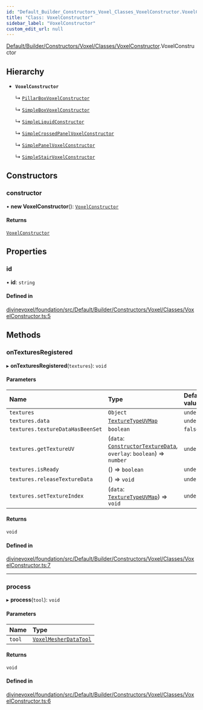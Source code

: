 ```yaml
---
id: "Default_Builder_Constructors_Voxel_Classes_VoxelConstructor.VoxelConstructor"
title: "Class: VoxelConstructor"
sidebar_label: "VoxelConstructor"
custom_edit_url: null
---
```


[Default/Builder/Constructors/Voxel/Classes/VoxelConstructor](../modules/Default_Builder_Constructors_Voxel_Classes_VoxelConstructor.md).VoxelConstructor

## Hierarchy

- **`VoxelConstructor`**

  ↳ [`PillarBoxVoxelConstructor`](Default_Builder_Constructors_Voxel_Classes_Box_PillarBox_constructor.PillarBoxVoxelConstructor.md)

  ↳ [`SimpleBoxVoxelConstructor`](Default_Builder_Constructors_Voxel_Classes_Box_SimpleBox_constructor.SimpleBoxVoxelConstructor.md)

  ↳ [`SimpleLiquidConstructor`](Default_Builder_Constructors_Voxel_Classes_Liquid_SimpleLiquid_constructor.SimpleLiquidConstructor.md)

  ↳ [`SimpleCrossedPanelVoxelConstructor`](Default_Builder_Constructors_Voxel_Classes_Panel_SimpleCrossedPanel_constructor.SimpleCrossedPanelVoxelConstructor.md)

  ↳ [`SimplePanelVoxelConstructor`](Default_Builder_Constructors_Voxel_Classes_Panel_SimplePanel_constructor.SimplePanelVoxelConstructor.md)

  ↳ [`SimpleStairVoxelConstructor`](Default_Builder_Constructors_Voxel_Classes_Stair_SimpleStair_constructor.SimpleStairVoxelConstructor.md)

## Constructors

### constructor

• **new VoxelConstructor**(): [`VoxelConstructor`](Default_Builder_Constructors_Voxel_Classes_VoxelConstructor.VoxelConstructor.md)

#### Returns

[`VoxelConstructor`](Default_Builder_Constructors_Voxel_Classes_VoxelConstructor.VoxelConstructor.md)

## Properties

### id

• **id**: `string`

#### Defined in

[divinevoxel/foundation/src/Default/Builder/Constructors/Voxel/Classes/VoxelConstructor.ts:5](https://github.com/lucasdamianjohnson/DivineVoxelEngine/blob/596fa7391478620ed460dfb4856ff0a763b91c49/divinevoxel/foundation/src/Default/Builder/Constructors/Voxel/Classes/VoxelConstructor.ts#L5)

## Methods

### onTexturesRegistered

▸ **onTexturesRegistered**(`textures`): `void`

#### Parameters

| Name | Type | Default value |
| :------ | :------ | :------ |
| `textures` | `Object` | `undefined` |
| `textures.data` | [`TextureTypeUVMap`](../modules/Textures_Texture_types.md#texturetypeuvmap) | `undefined` |
| `textures.textureDataHasBeenSet` | `boolean` | `false` |
| `textures.getTextureUV` | (`data`: [`ConstructorTextureData`](../modules/Textures_Constructor_types.md#constructortexturedata), `overlay`: `boolean`) => `number` | `undefined` |
| `textures.isReady` | () => `boolean` | `undefined` |
| `textures.releaseTextureData` | () => `void` | `undefined` |
| `textures.setTextureIndex` | (`data`: [`TextureTypeUVMap`](../modules/Textures_Texture_types.md#texturetypeuvmap)) => `void` | `undefined` |

#### Returns

`void`

#### Defined in

[divinevoxel/foundation/src/Default/Builder/Constructors/Voxel/Classes/VoxelConstructor.ts:7](https://github.com/lucasdamianjohnson/DivineVoxelEngine/blob/596fa7391478620ed460dfb4856ff0a763b91c49/divinevoxel/foundation/src/Default/Builder/Constructors/Voxel/Classes/VoxelConstructor.ts#L7)

___

### process

▸ **process**(`tool`): `void`

#### Parameters

| Name | Type |
| :------ | :------ |
| `tool` | [`VoxelMesherDataTool`](Default_Builder_Tools_VoxelMesherDataTool.VoxelMesherDataTool.md) |

#### Returns

`void`

#### Defined in

[divinevoxel/foundation/src/Default/Builder/Constructors/Voxel/Classes/VoxelConstructor.ts:6](https://github.com/lucasdamianjohnson/DivineVoxelEngine/blob/596fa7391478620ed460dfb4856ff0a763b91c49/divinevoxel/foundation/src/Default/Builder/Constructors/Voxel/Classes/VoxelConstructor.ts#L6)
